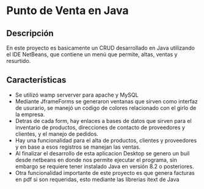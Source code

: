 # Punto de Venta en Java
## Descripción
En este proyecto es basicamente un CRUD desarrollado en Java utilizando el IDE NetBeans, que contiene un menú que permite, altas, ventas y resurtido.
## Características

- Se utilizó wamp serverver para apache y MySQL
- Mediante JframeForms se generaron ventanas que sirven como interfaz de usurario, se manejó un codigo de colores relacionado con el girlo de la empresa.
- Detras de cada form, hay enlaces a bases de datos que sirven para el inventario de productos, direcciones de contacto de proveedores y clientes, y el manejo de pedidos.
- Hay una funcionalidad para el alta de productos, clientes y proveedores y en base a esos registros se manejan las ventas.
- Al finalizar el desarrollo de esta aplicacion Desktop se genero un buil desde netbeans en donde nos permite ejecutar el programa, sin embargo se requiere tener instalado Java en versión 8.2 o posteriores.
- Otra funcionalidad importante de este proyecto es que genera facturas en pdf si son requeridas, esto mediante las librerias itext de Java